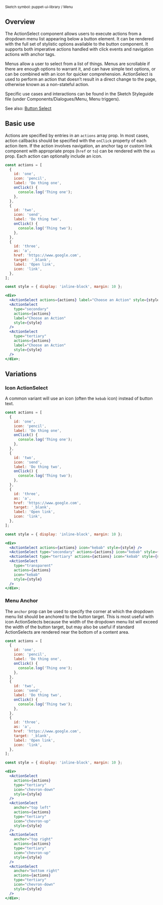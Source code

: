 <small class="rsg--pathline-29">Sketch symbol: puppet-ui-library / Menu</small>

## Overview

The ActionSelect component allows users to execute actions from a dropdown menu list appearing below a button element. It can be rendered with the full set of stylistic options available to the button component. It supports both imperative actions handled with click events and navigation actions with anchor tags.

Menus allow a user to select from a list of things. Menus are scrollable if there are enough options to warrant it, and can have simple text options, or can be combined with an icon for quicker comprehension. ActionSelect is used to perform an action that doesn’t result in a direct change to the page, otherwise known as a non-stateful action.

Specific use cases and interactions can be found in the Sketch Styleguide file (under Components/Dialogues/Menu, Menu triggers). 

See also: [Button Select](#/React%20Components/ButtonSelect)

## Basic use

Actions are specified by entries in an `actions` array prop. In most cases, action callbacks should be specified with the `onClick` property of each action item. If the action involves navigation, an anchor tag or custom link component with appropriate props (`href` or `to`) can be rendered with the `as` prop. Each action can optionally include an icon.

```jsx
const actions = [
  {
    id: 'one',
    icon: 'pencil',
    label: 'Do thing one',
    onClick() {
      console.log('Thing one');
    },
  },
  {
    id: 'two',
    icon: 'send',
    label: 'Do thing two',
    onClick() {
      console.log('Thing two');
    },
  },
  {
    id: 'three',
    as: 'a',
    href: 'https://www.google.com',
    target: '_blank',
    label: 'Open link',
    icon: 'link',
  },
];

const style = { display: 'inline-block', margin: 10 };

<div>
  <ActionSelect actions={actions} label="Choose an Action" style={style} />
  <ActionSelect
    type="secondary"
    actions={actions}
    label="Choose an Action"
    style={style}
  />
  <ActionSelect
    type="tertiary"
    actions={actions}
    label="Choose an Action"
    style={style}
  />
</div>;
```

## Variations

### Icon ActionSelect

A common variant will use an icon (often the `kebab` icon) instead of button text.

```jsx
const actions = [
  {
    id: 'one',
    icon: 'pencil',
    label: 'Do thing one',
    onClick() {
      console.log('Thing one');
    },
  },
  {
    id: 'two',
    icon: 'send',
    label: 'Do thing two',
    onClick() {
      console.log('Thing two');
    },
  },
  {
    id: 'three',
    as: 'a',
    href: 'https://www.google.com',
    target: '_blank',
    label: 'Open link',
    icon: 'link',
  },
];

const style = { display: 'inline-block', margin: 10 };

<div>
  <ActionSelect actions={actions} icon="kebab" style={style} />
  <ActionSelect type="secondary" actions={actions} icon="kebab" style={style} />
  <ActionSelect type="tertiary" actions={actions} icon="kebab" style={style} />
  <ActionSelect
    type="transparent"
    actions={actions}
    icon="kebab"
    style={style}
  />
</div>;
```

### Menu Anchor

The `anchor` prop can be used to specify the corner at which the dropdown menu list should be anchored to the button target. This is most useful with icon ActionSelects because the width of the dropdown menu list will exceed the width of the button target, but may also be useful if standard ActionSelects are rendered near the bottom of a content area.

```jsx
const actions = [
  {
    id: 'one',
    icon: 'pencil',
    label: 'Do thing one',
    onClick() {
      console.log('Thing one');
    },
  },
  {
    id: 'two',
    icon: 'send',
    label: 'Do thing two',
    onClick() {
      console.log('Thing two');
    },
  },
  {
    id: 'three',
    as: 'a',
    href: 'https://www.google.com',
    target: '_blank',
    label: 'Open link',
    icon: 'link',
  },
];

const style = { display: 'inline-block', margin: 10 };

<div>
  <ActionSelect
    actions={actions}
    type="tertiary"
    icon="chevron-down"
    style={style}
  />
  <ActionSelect
    anchor="top left"
    actions={actions}
    type="tertiary"
    icon="chevron-up"
    style={style}
  />
  <ActionSelect
    anchor="top right"
    actions={actions}
    type="tertiary"
    icon="chevron-up"
    style={style}
  />
  <ActionSelect
    anchor="bottom right"
    actions={actions}
    type="tertiary"
    icon="chevron-down"
    style={style}
  />
</div>;
```

